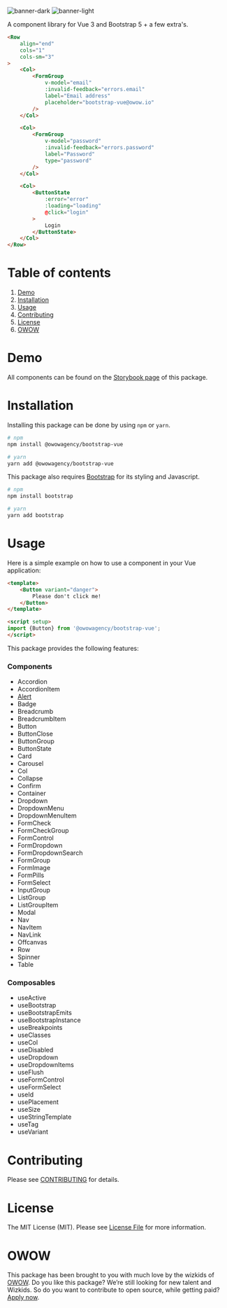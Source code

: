 ![banner-dark](https://user-images.githubusercontent.com/45201651/169008977-bb183203-dc58-44b8-ae79-aa2d2c97a8ce.svg#gh-dark-mode-only)
![banner-light](https://user-images.githubusercontent.com/45201651/169008981-ecd6889a-e444-49a6-8148-62d78ffbb5d4.svg#gh-light-mode-only)

A component library for Vue 3 and Bootstrap 5 + a few extra's.

```html
<Row
    align="end"
    cols="1"
    cols-sm="3"
>
    <Col>
        <FormGroup
            v-model="email"
            :invalid-feedback="errors.email"
            label="Email address"
            placeholder="bootstrap-vue@owow.io"
        />
    </Col>

    <Col>
        <FormGroup
            v-model="password"
            :invalid-feedback="errors.password"
            label="Password"
            type="password"
        />
    </Col>

    <Col>
        <ButtonState
            :error="error"
            :loading="loading"
            @click="login"
        >
            Login
        </ButtonState>
    </Col>
</Row>
```

# Table of contents

1. [Demo](#demo)
1. [Installation](#installation)
1. [Usage](#usage)
1. [Contributing](#contributing)
1. [License](#license)
1. [OWOW](#owow)

# Demo

All components can be found on the [Storybook page](https://owowagency.github.io/bootstrap-vue) of this package.

# Installation

Installing this package can be done by using `npm` or `yarn`.

```bash
# npm
npm install @owowagency/bootstrap-vue

# yarn
yarn add @owowagency/bootstrap-vue
```

This package also requires [Bootstrap](https://getbootstrap.com/docs/5.2/getting-started/download/#package-managers) for its styling and Javascript.

```bash
# npm
npm install bootstrap

# yarn
yarn add bootstrap
```

# Usage

Here is a simple example on how to use a component in your Vue application:

```html
<template>
    <Button variant="danger">
        Please don't click me!
    </Button>
</template>

<script setup>
import {Button} from '@owowagency/bootstrap-vue';
</script>
```

This package provides the following features:

### Components

- Accordion
- AccordionItem
- [Alert](./src/components/Alert/README.md)
- Badge
- Breadcrumb
- BreadcrumbItem
- Button
- ButtonClose
- ButtonGroup
- ButtonState
- Card
- Carousel
- Col
- Collapse
- Confirm
- Container
- Dropdown
- DropdownMenu
- DropdownMenuItem
- FormCheck
- FormCheckGroup
- FormControl
- FormDropdown
- FormDropdownSearch
- FormGroup
- FormImage
- FormPills
- FormSelect
- InputGroup
- ListGroup
- ListGroupItem
- Modal
- Nav
- NavItem
- NavLink
- Offcanvas
- Row
- Spinner
- Table

### Composables

- useActive
- useBootstrap
- useBootstrapEmits
- useBootstrapInstance
- useBreakpoints
- useClasses
- useCol
- useDisabled
- useDropdown
- useDropdownItems
- useFlush
- useFormControl
- useFormSelect
- useId
- usePlacement
- useSize
- useStringTemplate
- useTag
- useVariant

# Contributing

Please see [CONTRIBUTING](./CONTRIBUTING.md) for details.

# License

The MIT License (MIT). Please see [License File](./LICENSE) for more information.

# OWOW

This package has been brought to you with much love by the wizkids of [OWOW](https://owow.io/). Do you like this package? We’re still looking for new talent and Wizkids. So do you want to contribute to open source, while getting paid? [Apply now](https://owow.io/jobs).
